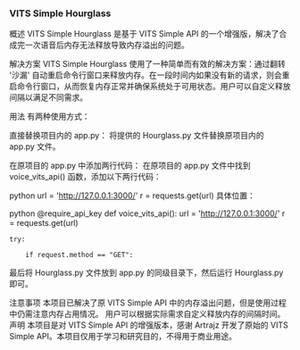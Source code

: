 

### VITS Simple Hourglass
概述
VITS Simple Hourglass 是基于 VITS Simple API 的一个增强版，解决了合成完一次语音后内存无法释放导致内存溢出的问题。

解决方案
VITS Simple Hourglass 使用了一种简单而有效的解决方案：通过翻转 '沙漏' 自动重启命令行窗口来释放内存。在一段时间内如果没有新的请求，则会重启命令行窗口，从而恢复内存正常并确保系统处于可用状态。用户可以自定义释放间隔以满足不同需求。

用法
有两种使用方式：

直接替换项目内的 app.py： 将提供的 Hourglass.py 文件替换原项目内的 app.py 文件。

在原项目的 app.py 中添加两行代码： 在原项目的 app.py 文件中找到 voice_vits_api() 函数，添加以下两行代码：

python
url = 'http://127.0.0.1:3000/'
r = requests.get(url)
具体位置：

python
@require_api_key
def voice_vits_api():
    url = 'http://127.0.0.1:3000/'
    r = requests.get(url)

    try:

        if request.method == "GET":
最后将 Hourglass.py 文件放到 app.py 的同级目录下，然后运行 Hourglass.py 即可。

注意事项
本项目已解决了原 VITS Simple API 中的内存溢出问题，但是使用过程中仍需注意内存占用情况。
用户可以根据实际需求自定义释放内存的间隔时间。
声明
本项目是对 VITS Simple API 的增强版本，感谢 Artrajz 开发了原始的 VITS Simple API。本项目仅用于学习和研究目的，不得用于商业用途。

